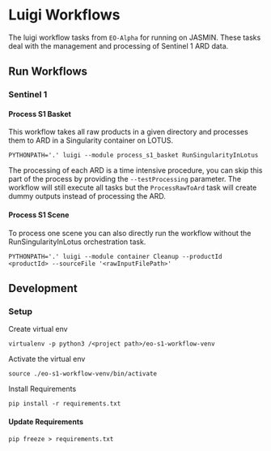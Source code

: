 # Luigi Workflows
The luigi workflow tasks from `EO-Alpha` for running on JASMIN. These tasks deal with the management and processing of Sentinel 1 ARD data.

## Run Workflows

### Sentinel 1

#### Process S1 Basket
This workflow takes all raw products in a given directory and processes them to ARD in a Singularity container on LOTUS.
```
PYTHONPATH='.' luigi --module process_s1_basket RunSingularityInLotus
```
The processing of each ARD is a time intensive procedure, you can skip this part of the process by providing the `--testProcessing` parameter. The workflow will still execute all tasks but the `ProcessRawToArd` task will create dummy outputs instead of processing the ARD.

#### Process S1 Scene
To process one scene you can also directly run the workflow without the RunSingularityInLotus orchestration task.
```
PYTHONPATH='.' luigi --module container Cleanup --productId <productId> --sourceFile '<rawInputFilePath>'
```

## Development
### Setup
Create virtual env
```
virtualenv -p python3 /<project path>/eo-s1-workflow-venv
```
Activate the virtual env
```
source ./eo-s1-workflow-venv/bin/activate
```
Install Requirements
```
pip install -r requirements.txt
```

#### Update Requirements
```
pip freeze > requirements.txt
```